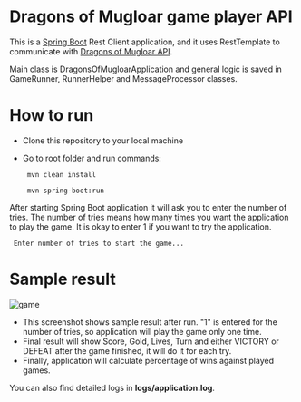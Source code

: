 # Dragons of Mugloar game player API

This is a [Spring Boot](https://spring.io/) Rest Client application, and it uses RestTemplate to communicate with [Dragons of Mugloar API](https://www.dragonsofmugloar.com/).

Main class is DragonsOfMugloarApplication and general logic is saved in GameRunner, RunnerHelper and MessageProcessor classes.

# How to run
* Clone this repository to your local machine
* Go to root folder and run commands:

       mvn clean install

       mvn spring-boot:run
  
After starting Spring Boot application it will ask you to enter the number of tries. The number of tries means how many times you want the application to play the game. It is okay to enter 1 if you want to try the application.

     Enter number of tries to start the game...


# Sample result
![game](https://github.com/samir-amanov/dragons/assets/50835183/be2c2c0b-ac22-4128-8c6d-fb14977044f3)

* This screenshot shows sample result after run. "1" is entered for the number of tries, so application will play the game only one time. 
* Final result will show Score, Gold, Lives, Turn and either VICTORY or DEFEAT after the game finished, it will do it for each try.
* Finally, application will calculate percentage of wins against played games.

You can also find detailed logs in **logs/application.log**.
